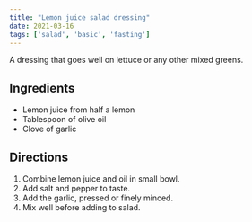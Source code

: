 ```yaml
---
title: "Lemon juice salad dressing"
date: 2021-03-16
tags: ['salad', 'basic', 'fasting']
---
```


A dressing that goes well on lettuce or any other mixed greens.

## Ingredients

- Lemon juice from half a lemon
- Tablespoon of olive oil
- Clove of garlic

## Directions

1. Combine lemon juice and oil in small bowl.
2. Add salt and pepper to taste.
3. Add the garlic, pressed or finely minced.
4. Mix well before adding to salad.
